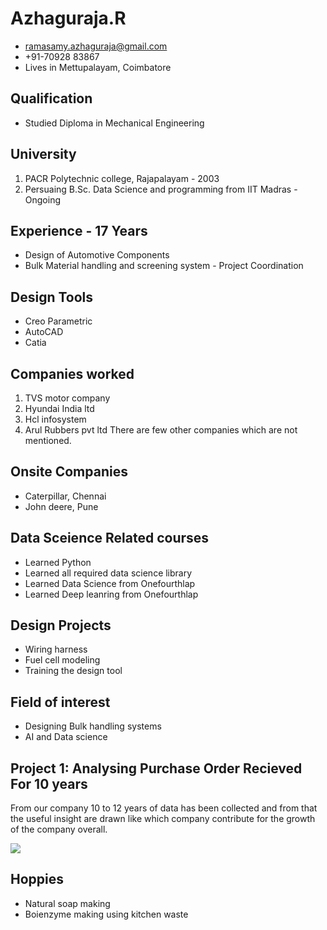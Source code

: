 # Azhaguraja.R
- ramasamy.azhaguraja@gmail.com
- +91-70928 83867
- Lives in Mettupalayam, Coimbatore

## Qualification
- Studied Diploma in Mechanical Engineering

## University
1. PACR Polytechnic college, Rajapalayam - 2003
2. Persuaing B.Sc. Data Science and programming from IIT Madras - Ongoing

## Experience - 17 Years
- Design of Automotive Components
- Bulk Material handling and screening system - Project Coordination

## Design Tools
- Creo Parametric
- AutoCAD
- Catia

## Companies worked
1. TVS motor company
2. Hyundai India ltd
3. Hcl infosystem
4. Arul Rubbers pvt ltd
There are few other companies which are not mentioned.

## Onsite Companies
- Caterpillar, Chennai
- John deere, Pune

## Data Sceience Related courses
- Learned Python
- Learned all required data science library
- Learned Data Science from Onefourthlap
- Learned Deep leanring from Onefourthlap

## Design Projects
- Wiring harness
- Fuel cell modeling
- Training the design tool

## Field of interest
- Designing Bulk handling systems
- AI and Data science

## Project 1: Analysing Purchase Order Recieved For 10 years
From our company 10 to 12 years of data has been collected and from that the useful insight are drawn like which company contribute for the growth of the company overall.

![](/images/Azhaguraja.jpg)

## Hoppies
- Natural soap making
- Boienzyme making using kitchen waste
